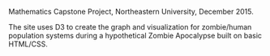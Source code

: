 Mathematics Capstone Project, Northeastern University, December 2015.

The site uses D3 to create the graph and visualization for zombie/human population systems during a hypothetical Zombie Apocalypse built on basic HTML/CSS.
